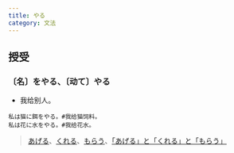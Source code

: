 ```yaml
---
title: やる
category: 文法
---
```


## 授受

### 〔名〕をやる、〔动て〕やる

- 我给别人。

```example
私は猫に餌をやる。#我给猫饲料。
私は花に水をやる。#我给花水。
```

> [あげる](ageru)、[くれる](kureru)、[もらう](morau)、[「あげる」と「くれる」と「もらう」](ageru-kureru-morau)
